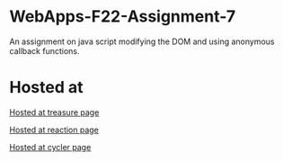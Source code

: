 # WebApps-F22-Assignment-7
An assignment on java script modifying the DOM and using anonymous callback functions.
# Hosted at

[Hosted at treasure page](https://44-563-web-apps-f22.github.io/44563-webapps-assignment-7-sravanj3/treasure.html)

[Hosted at reaction page](https://44-563-web-apps-f22.github.io/44563-webapps-assignment-7-sravanj3/reaction.html)

[Hosted at cycler page](https://44-563-web-apps-f22.github.io/44563-webapps-assignment-7-sravanj3/cycler.html)